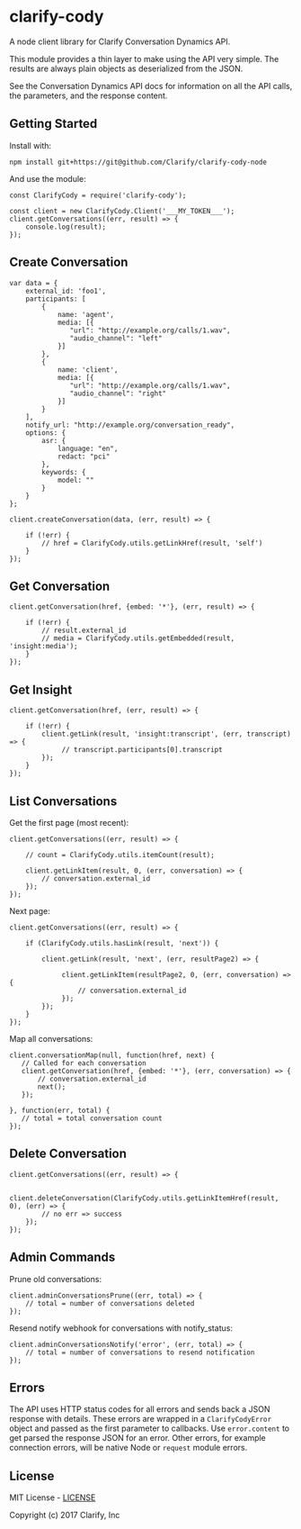 # clarify-cody
A node client library for Clarify Conversation Dynamics API.

This module provides a thin layer to make using the API very simple. The results are always plain objects as deserialized from the JSON.

See the Conversation Dynamics API docs for information on all the API calls, the parameters, and the response content.

Getting Started
---------------

Install with:

```
npm install git+https://git@github.com/Clarify/clarify-cody-node
```

And use the module:

```
const ClarifyCody = require('clarify-cody');

const client = new ClarifyCody.Client('___MY_TOKEN___');
client.getConversations((err, result) => {
    console.log(result);
});
```

Create Conversation
-------------------

```
var data = {
    external_id: 'foo1',
    participants: [
        {
            name: 'agent',
            media: [{
               "url": "http://example.org/calls/1.wav",
               "audio_channel": "left"
            }]
        },
        {
            name: 'client',
            media: [{
               "url": "http://example.org/calls/1.wav",
               "audio_channel": "right"
            }]
        }
    ],
    notify_url: "http://example.org/conversation_ready",
    options: {
        asr: {
            language: "en",
            redact: "pci"
        },
        keywords: {
            model: ""
        }
    }
};

client.createConversation(data, (err, result) => {

    if (!err) {
        // href = ClarifyCody.utils.getLinkHref(result, 'self')
    }
});
```

Get Conversation
----------------

```
client.getConversation(href, {embed: '*'}, (err, result) => {

    if (!err) {
        // result.external_id
        // media = ClarifyCody.utils.getEmbedded(result, 'insight:media');
    }
});
```

Get Insight
-----------

```
client.getConversation(href, (err, result) => {

    if (!err) {
        client.getLink(result, 'insight:transcript', (err, transcript) => {
             // transcript.participants[0].transcript
        });
    }
});
```

List Conversations
------------------

Get the first page (most recent):

```
client.getConversations((err, result) => {

    // count = ClarifyCody.utils.itemCount(result);

    client.getLinkItem(result, 0, (err, conversation) => {
        // conversation.external_id
    });
});
```

Next page:

```
client.getConversations((err, result) => {

    if (ClarifyCody.utils.hasLink(result, 'next')) {

        client.getLink(result, 'next', (err, resultPage2) => {

             client.getLinkItem(resultPage2, 0, (err, conversation) => {
                 // conversation.external_id
             });
        });
    }
});
```

Map all conversations:

```
client.conversationMap(null, function(href, next) {
   // Called for each conversation
   client.getConversation(href, {embed: '*'}, (err, conversation) => {
       // conversation.external_id
       next();
   });

}, function(err, total) {
   // total = total conversation count
});
```

Delete Conversation
------------------

```
client.getConversations((err, result) => {

    client.deleteConversation(ClarifyCody.utils.getLinkItemHref(result, 0), (err) => {
        // no err => success
    });
});
```

Admin Commands
--------------

Prune old conversations:

```
client.adminConversationsPrune((err, total) => {
    // total = number of conversations deleted
});
```

Resend notify webhook for conversations with notify_status:

```
client.adminConversationsNotify('error', (err, total) => {
    // total = number of conversations to resend notification
});
```

Errors
------

The API uses HTTP status codes for all errors and sends back a JSON response with details. These errors are wrapped in a `ClarifyCodyError` object and passed as the first parameter to callbacks. Use `error.content` to get parsed the response JSON for an error. Other errors, for example connection errors, will be native Node or `request` module errors.



License
-------

MIT License - [LICENSE](LICENSE)

Copyright (c) 2017 Clarify, Inc
